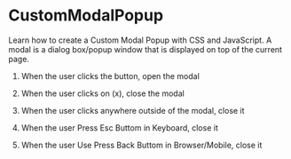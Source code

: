# CustomModalPopup
Learn how to create a Custom Modal Popup with CSS and JavaScript. A modal is a dialog box/popup window that is displayed on top of the current page.

1. When the user clicks the button, open the modal 

2. When the user clicks on (x), close the modal

3. When the user clicks anywhere outside of the modal, close it

4. When the user Press Esc Buttom in Keyboard, close it

5. When the user Use Press Back Buttom in Browser/Mobile, close it
